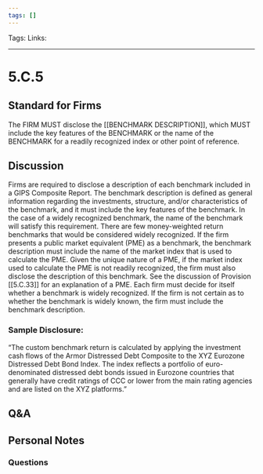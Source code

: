 ```yaml
---
tags: []
---
```

Tags:
Links: 
___
# 5.C.5
## Standard for Firms
The FIRM MUST disclose the [[BENCHMARK DESCRIPTION]], which MUST include the key features of the BENCHMARK or the name of the BENCHMARK for a readily recognized index or other point of reference.
## Discussion
Firms are required to disclose a description of each benchmark included in a GIPS Composite Report. The benchmark description is defined as general information regarding the investments, structure, and/or characteristics of the benchmark, and it must include the key features of the benchmark. In the case of a widely recognized benchmark, the name of the benchmark will satisfy this requirement. There are few money-weighted return benchmarks that would be considered widely recognized. If the firm presents a public market equivalent (PME) as a benchmark, the benchmark description must include the name of the market index that is used to calculate the PME. Given the unique nature of a PME, if the market index used to calculate the PME is not readily recognized, the firm must also disclose the description of this benchmark. See the discussion of Provision [[5.C.33]] for an explanation of a PME. Each firm must decide for itself whether a benchmark is widely recognized. If the firm is not certain as to whether the benchmark is widely known, the firm must include the benchmark description.
### Sample Disclosure:
“The custom benchmark return is calculated by applying the investment cash flows of the Armor Distressed Debt Composite to the XYZ Eurozone Distressed Debt Bond Index. The index reflects a portfolio of euro-denominated distressed debt bonds issued in Eurozone countries that generally have credit ratings of CCC or lower from the main rating agencies and are listed on the XYZ platforms.”
## Q&A

## Personal Notes

### Questions